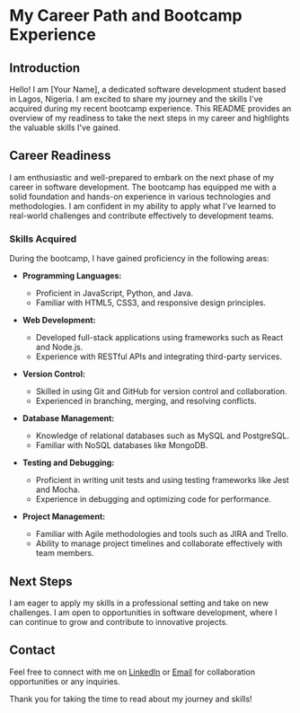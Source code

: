 # My Career Path and Bootcamp Experience

## Introduction

Hello! I am [Your Name], a dedicated software development student based in Lagos, Nigeria. I am excited to share my journey and the skills I've acquired during my recent bootcamp experience. This README provides an overview of my readiness to take the next steps in my career and highlights the valuable skills I've gained.

## Career Readiness

I am enthusiastic and well-prepared to embark on the next phase of my career in software development. The bootcamp has equipped me with a solid foundation and hands-on experience in various technologies and methodologies. I am confident in my ability to apply what I’ve learned to real-world challenges and contribute effectively to development teams.

### Skills Acquired

During the bootcamp, I have gained proficiency in the following areas:

- **Programming Languages:**
  - Proficient in JavaScript, Python, and Java.
  - Familiar with HTML5, CSS3, and responsive design principles.

- **Web Development:**
  - Developed full-stack applications using frameworks such as React and Node.js.
  - Experience with RESTful APIs and integrating third-party services.

- **Version Control:**
  - Skilled in using Git and GitHub for version control and collaboration.
  - Experienced in branching, merging, and resolving conflicts.

- **Database Management:**
  - Knowledge of relational databases such as MySQL and PostgreSQL.
  - Familiar with NoSQL databases like MongoDB.

- **Testing and Debugging:**
  - Proficient in writing unit tests and using testing frameworks like Jest and Mocha.
  - Experience in debugging and optimizing code for performance.

- **Project Management:**
  - Familiar with Agile methodologies and tools such as JIRA and Trello.
  - Ability to manage project timelines and collaborate effectively with team members.

## Next Steps

I am eager to apply my skills in a professional setting and take on new challenges. I am open to opportunities in software development, where I can continue to grow and contribute to innovative projects.

## Contact

Feel free to connect with me on [LinkedIn](https://www.linkedin.com/in/your-profile) or [Email](mailto:your.email@example.com) for collaboration opportunities or any inquiries.

Thank you for taking the time to read about my journey and skills!

